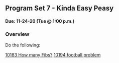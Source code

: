 ## Program Set 7 - Kinda Easy Peasy
#### Due: 11-24-20 (Tue @ 1:00 p.m.)


### Overview

Do the following:

[10183 How many Fibs?](10183.pdf)
[10194 football problem](10194.pdf)
